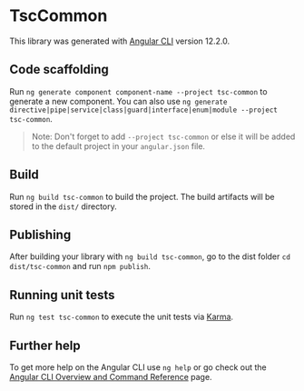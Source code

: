 # TscCommon

This library was generated with [Angular CLI](https://github.com/angular/angular-cli) version 12.2.0.

## Code scaffolding

Run `ng generate component component-name --project tsc-common` to generate a new component. You can also use `ng generate directive|pipe|service|class|guard|interface|enum|module --project tsc-common`.
> Note: Don't forget to add `--project tsc-common` or else it will be added to the default project in your `angular.json` file. 

## Build

Run `ng build tsc-common` to build the project. The build artifacts will be stored in the `dist/` directory.

## Publishing

After building your library with `ng build tsc-common`, go to the dist folder `cd dist/tsc-common` and run `npm publish`.

## Running unit tests

Run `ng test tsc-common` to execute the unit tests via [Karma](https://karma-runner.github.io).

## Further help

To get more help on the Angular CLI use `ng help` or go check out the [Angular CLI Overview and Command Reference](https://angular.io/cli) page.
